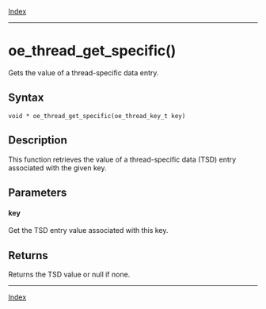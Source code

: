 [Index](index.md)

---
# oe_thread_get_specific()

Gets the value of a thread-specific data entry.

## Syntax

    void * oe_thread_get_specific(oe_thread_key_t key)
## Description 

This function retrieves the value of a thread-specific data (TSD) entry associated with the given key.



## Parameters

#### key

Get the TSD entry value associated with this key.

## Returns

Returns the TSD value or null if none.

---
[Index](index.md)

